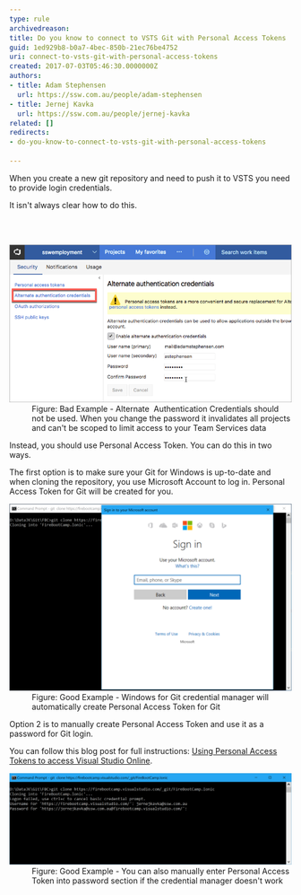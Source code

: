 ```yaml
---
type: rule
archivedreason: 
title: Do you know to connect to VSTS Git with Personal Access Tokens
guid: 1ed929b8-b0a7-4bec-850b-21ec76be4752
uri: connect-to-vsts-git-with-personal-access-tokens
created: 2017-07-03T05:46:30.0000000Z
authors:
- title: Adam Stephensen
  url: https://ssw.com.au/people/adam-stephensen
- title: Jernej Kavka
  url: https://ssw.com.au/people/jernej-kavka
related: []
redirects:
- do-you-know-to-connect-to-vsts-git-with-personal-access-tokens

---
```



<p>​​​​When you create a new git repository and need to push it to VSTS you need to provide login credentials.​<br></p><p>It isn't always clear how to do this.</p>
<br><excerpt class='endintro'></excerpt><br>
<dl class="badImage"><dt>
      <img src="vsts-alternative-login.png" alt="vsts-alternative-login.png" style="width:750px;" />
   </dt><dd>Figure: Bad Example - Alternate  Authentication Credentials should not be used. When you change the password it invalidates all projects and can't be scoped to limit access to your Team Services data</dd></dl><p>Instead, you should use Personal Access Token. You can do this in two ways.</p><p>The first option is to make sure your Git for Windows is up-to-date and when cloning the repository, you use Microsoft Account to log in. Personal Access Token for Git will be created for you.</p><dl class="goodImage"><dt>
      <img src="git-credentials-personal-access-token.png" alt="git-credentials-personal-access-token.png" style="width:750px;" />
   </dt><dd>Figure: Good Example - Windows for Git credential manager will automatically create Personal Access Token for Git</dd></dl><p>Option 2 is to manually create Personal Access Token and use it as a password for Git login.<br></p><p>You can follow this blog post for full instructions: <a href="https://roadtoalm.com/2015/07/22/using-personal-access-tokens-to-access-visual-studio-online/">Using Personal Access Tokens to access Visual Studio Online</a>.</p><dl class="goodImage"><dt>
      <img src="git-credentials-personal-access-token-manual.png" alt="git-credentials-personal-access-token-manual.png" style="width:750px;" />
   </dt><dd>Figure: Good Example - You can also manually enter Personal Access Token into password section if the credential manager doesn't work​<br></dd></dl>



